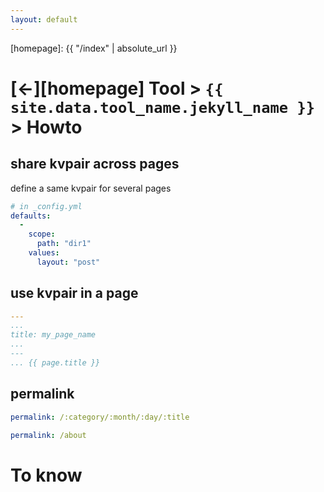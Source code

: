 ```yaml
---
layout: default
---
```



[//]: #(Reference)
[homepage]:   {{ "/index" | absolute_url }}

# [&larr;][homepage] Tool > `{{ site.data.tool_name.jekyll_name }}` > Howto


## share kvpair across pages
define a same kvpair for several pages
```yaml
# in _config.yml
defaults:
  - 
    scope:
      path: "dir1"
    values:
      layout: "post"  
````

## use kvpair in a page
```yaml
---
...
title: my_page_name
...
---
... {{ page.title }}

```


## permalink
```yaml
permalink: /:category/:month/:day/:title
```

```yaml
permalink: /about
```

# To know

